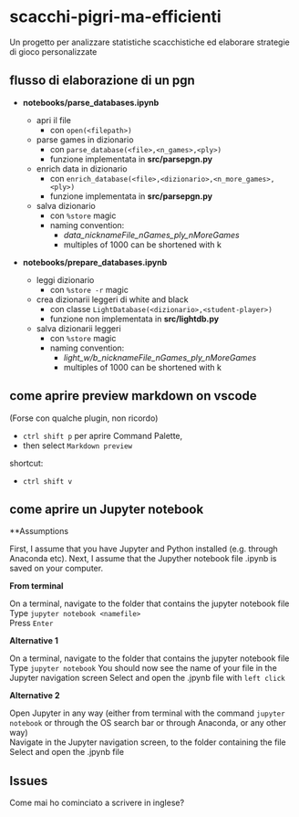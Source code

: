 # scacchi-pigri-ma-efficienti
Un progetto per analizzare statistiche scacchistiche ed elaborare strategie di gioco personalizzate



## flusso di elaborazione di un pgn

- **notebooks/parse_databases.ipynb**
  - apri il file
    - con `open(<filepath>)`
  - parse games in dizionario  
    - con `parse_database(<file>,<n_games>,<ply>)`
    - funzione implementata in **src/parsepgn.py**
  - enrich data in dizionario
    - con `enrich_database(<file>,<dizionario>,<n_more_games>,<ply>)`
    - funzione implementata in **src/parsepgn.py**
  - salva dizionario
    - con `%store` magic
    - naming convention: 
      - *data_nicknameFile_nGames_ply_nMoreGames*
      - multiples of 1000 can be shortened with k

- **notebooks/prepare_databases.ipynb**
  - leggi dizionario
    - con `%store -r` magic
  - crea dizionarii leggeri di white and black
    - con classe `LightDatabase(<dizionario>,<student-player>)`
    - funzione non implementata in **src/lightdb.py**
  - salva dizionarii leggeri
    - con `%store` magic
    - naming convention:
      - *light_w/b_nicknameFile_nGames_ply_nMoreGames*
      - multiples of 1000 can be shortened with k






## come aprire preview markdown on vscode

(Forse con qualche plugin, non ricordo)

- `ctrl shift p` per aprire Command Palette,
- then select `Markdown preview`

shortcut:
- `ctrl shift v`









## come aprire un Jupyter notebook

**Assumptions

First, I assume that you have Jupyter and Python installed (e.g. through Anaconda etc). 
Next, I assume that the Jupyther notebook file .ipynb is saved on your computer. 


**From terminal**

On a terminal, navigate to the folder that contains the jupyter notebook file
Type ``jupyter notebook <namefile>``  
Press ``Enter``  

**Alternative 1**

On a terminal, navigate to the folder that contains the jupyter notebook file
Type ``jupyter notebook`` 
You should now see the name of your file in the Jupyter navigation screen
Select and open the .jpynb file with ``left click``

**Alternative 2** 

Open Jupyter in any way (either from terminal with the command ``jupyter notebook`` or through the OS search bar or through Anaconda, or any other way)  
Navigate in the Jupyter navigation screen, to the folder containing the file
Select and open the .jpynb file

## Issues

Come mai ho cominciato a scrivere in inglese?
